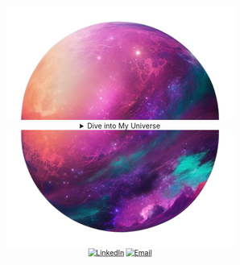 
<div align="center">


<div align="center">
  <img src="planet1-removebg-preview.png" alt="Top of world" width="450">


<details>
<summary>Dive into My Universe</summary>

[comment]: <> (View Counter)
<br>
<div>
  <div align=center>
      <img src="Cyborg-3-removebg-preview.png" width="280">
  </div>
<div align="center">
    <a href="https://git.io/typing-svg">
        <img src="https://readme-typing-svg.demolab.com?font=VT323&size=35&duration=3500&pause=300&color=800080&center=true&vCenter=true&width=500&lines=Hey%2C+I'm+Daniel+Morales;Welcome+to+my+profile!;Enthusiast+about+IA;Detail-oriented+and+ambitious;Programming+lover;Confident+and+dedicated;Guitar+player" alt="Typing SVG" />
    </a>
</div>


</div>

<details>
<summary>About me</summary>

<div align="left">
  
```js
  
/**
 * Represents me.
 * @constructor
 * @param {string} city - Bogota, Colombia.
 * @param {string} languages - Spanish, English, Italian.
 * @param {string} specialization - AI Engineering, GEN AI automation, QA automation.
 * @param {string} interests - AI systems, machine learning, RAG, vectorization, QA, problem-solving.
 * @param {string} hobbies - Reading, exploring AI models, watching sports & playing music.
 * @param {string} education - BSc CompSci, University of the People.
 * @param approachable Open for innovative AI project collaborations.
 * @param {string} strength - Resolute, analytical thinking.
 * @param {string} weakness - Perfectionism.
 * @param {Date} birthday - 20th of August 1998.
 * @throws {Punch} To any bugs or AI model issues.
 * @returns {Object} Daniel.
 */
```

</div>
</details>

<details>
<summary>Tools</summary>
<div>
  <p style="display: inline-block;" align="center">
    <kbd>
      <kbd>Programming Languages</kbd>
      <br>
      <br>
      <img width="30px" src="https://cdn.jsdelivr.net/gh/devicons/devicon/icons/python/python-original.svg" /> 
      <img width="30px" src="https://cdn.jsdelivr.net/gh/devicons/devicon/icons/java/java-plain.svg" /> 
      <img width="30px" src="https://cdn.jsdelivr.net/gh/devicons/devicon/icons/javascript/javascript-original.svg" /> 
    </kbd>
  </p>

  <p style="display: inline-block;" align="center">
    <kbd>
      <kbd>Database</kbd>
      <br>
      <br>
      <img width="30px" src="https://img.shields.io/badge/MySQL-4479A1?style=for-the-badge&logo=mysql&logoColor=white" />
      <img width="30px" src="https://cdn.jsdelivr.net/gh/devicons/devicon/icons/postgresql/postgresql-original.svg" />
      <img width="30px" src="https://cdn.jsdelivr.net/gh/devicons/devicon/icons/mongodb/mongodb-plain.svg" />
    </kbd>
  </p>

  <p style="display: inline-block;" align="center">
    <kbd>
      <kbd>System, Networking & Deployment</kbd>
      <br>
      <br>
      <img width="30px" src="https://cdn.jsdelivr.net/gh/devicons/devicon/icons/heroku/heroku-plain.svg" />
      <img width="30px" src="https://cdn.jsdelivr.net/gh/devicons/devicon/icons/git/git-plain.svg" />
      <img width="30px" src="https://cdn.jsdelivr.net/gh/devicons/devicon/icons/docker/docker-plain.svg" />
    </kbd>
  </p>

  <p style="display: inline-block;" align="center">
    <kbd>
      <kbd>Terminal Scripts</kbd>
      <br>
      <br>
      <img width="30px" src="https://cdn.jsdelivr.net/gh/devicons/devicon/icons/bash/bash-original.svg" />
      <img width="30px" src="https://cdn.jsdelivr.net/gh/devicons/devicon/icons/vim/vim-original.svg" />
    </kbd>
  </p>

  <p style="display: inline-block;" align="center">
    <kbd>
      <kbd>Tools</kbd>
      <br>
      <br>
      <img width="30px" src="https://cdn.jsdelivr.net/gh/devicons/devicon/icons/vscode/vscode-original.svg" />
      <img width="30px" src="https://cdn.jsdelivr.net/gh/devicons/devicon/icons/jupyter/jupyter-original.svg" />
      <img width="30px" src="https://cdn.jsdelivr.net/gh/devicons/devicon/icons/intellij/intellij-original.svg" />
    </kbd>
  </p>
</div>
</details>


<details>
  <summary>Quote</summary>
  <br>
  One of my favourite quotes
  <blockquote>
    "It’s not that I’m so smart, it’s just that I stay with problems longer."
    <br><strong>Albert Einstein</strong>
  </blockquote>
</details>


<details>
<summary>What can I do for you?</summary>
<table style="border: none">
  <tr>
  <td width="50%" valign="top">

## Let's Work on Your Project Together!

If you have any questions about QA, IA, programming, or anything else related to technology, feel free to <a href="mailto:dm34mg@gmail.com">contact me by email</a>. I'm always open to discussions and collaborations.


  </td>
  <td width="50%" valign="top">

## It's not perfect, isn't it?

**<img alt="Feedback" src="https://img.shields.io/badge/Ask%20me-anything-1abc9c.svg">**

<blockquote>“I think it’s very important to have a feedback loop, where you’re constantly thinking about what you’ve done and how you could be doing it better.”
<br><strong>– Elon Musk</strong></blockquote>

  </td>
  </tr>
</table>
</details>

</details>

<div align="center">
  <img src="planet2-removebg-preview.png" alt="Button of my world" width="450">

</div>

<div align=center>
  <a href="https://www.linkedin.com/in/daniel-morales-117085197/"><img src="https://img.shields.io/static/v1?style=for-the-badge&message=LinkedIn&color=0A66C2&logo=LinkedIn&logoColor=FFFFFF&label=" alt="LinkedIn" /></a>
  <a href="mailto:dm34mg@gmail.com?subject=Hi%20Daniel%20,%20nice%20to%20meet%20you!"><img alt="Email" src="https://img.shields.io/static/v1?style=for-the-badge&message=Gmail&color=EA4335&logo=Gmail&logoColor=FFFFFF&label=" /></a>
</div>

